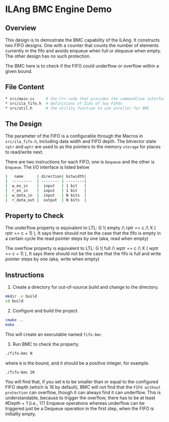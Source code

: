 # ILAng BMC Engine Demo

## Overview

This design is to demostrate the BMC capability of the ILAng.
It constructs two FIFO designs. One with a counter that counts
the number of elements currently in the fifo and avoids enqueue
when full or dequeue when empty. The other design has no such
protection. 

The BMC here is to check if the FIFO could underflow or overflow
within a given bound. 

## File Content

```sh
* src/main.cc     # the C++ code that provides the commandline interface
* src/ila_fifo.h  # definitions of ILAs of two FIFOs
* src/util.h      # the utility function to use unroller for BMC
```

## The Design

The parameter of the FIFO is a configurable through the Macros in `src/ila_fifo.h`,
including data width and FIFO depth. The bitvector state `rptr` and `wptr` are used 
to as the pointers to the memory `storage` for places to read/write next.

There are two instructions for each FIFO, one is `Dequeue` and the other is `Enqueue`.
The I/O interface is listed below

```sh
|   name      | direction| bitwidth|
|  ---------  | -------- | --------|
|  w_en_in    |  input   | 1 bit   |
|  r_en_in    |  input   | 1 bit   |
|  w_data_in  |  input   | N bits  |
|  r_data_out |  output  | N bits  |
```

## Property to Check

The underflow property is equivalent to LTL:  G !( empty /\\ rptr == c /\\ X ( rptr == c + 1)  ),
It says there should not be the case that the fifo is empty in a certain cycle the 
read pointer steps by one (aka, read when empty)

The overflow property is equivalent to LTL:  G !( full /\\ wptr == c /\\ X ( wptr == c + 1)  ),
It says there should not be the case that the fifo is full and write pointer steps by one 
(aka, write when empty)

## Instructions

1.  Create a directory for out-of-source build and change to the directory. 

```bash
mkdir -p build
cd build
```

2.  Configure and build the project.

```bash
cmake ..
make
```

This will create an executable named `fifo-bmc`

3.  Run BMC to check the property. 

```bash
./fifo-bmc N
```

where `N` is the bound, and it should be a positive integer, for example.

```bash
./fifo-bmc 20
```

You will find that, if you set `N` to be smaller than or equal to the configured FIFO depth (which is 16 by default), BMC will not find that the `FIFO without protection` can overflow, though it can always find it can underflow. 
This is understandable, because to trigger the overflow, there has to be at least #Depth + 1 (i.e., 17) 
Enqueue operations whereas underflow can be triggered just be a Dequeue operation in the first step, when the FIFO is initiallly empty.
